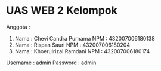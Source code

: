 # UAS WEB 2 Kelompok

Anggota :

1.  Nama : Chevi Candra Purnama
    NPM : 432007006180138
2.  Nama : Rispan Sauri
    NPM : 432007006180204
3.  Nama : Khoerulrizal Ramdani
    NPM : 432007006180174

Username : admin
Password : admin
